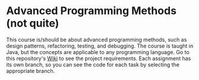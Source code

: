 # Advanced Programming Methods (not quite)

This course is/should be about advanced programming methods, such as design patterns, refactoring, testing, and debugging. The course is taught in Java, but the concepts are applicable to any programming language. Go to this repository's [Wiki](https://github.com/mirceamaierean/toy-language) to see the project requirements. Each assignment has its own branch, so you can see the code for each task by selecting the appropriate branch.
